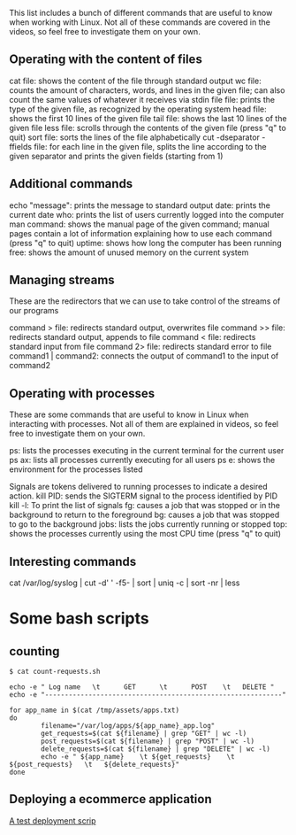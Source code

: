 This list includes a bunch of different commands that are useful to know when working with Linux. Not all of these commands are covered in the videos, so feel free to investigate them on your own.

## Operating with the content of files
cat file: shows the content of the file through standard output
wc file: counts the amount of characters, words, and lines in the given file; can also count the same values of whatever it receives via stdin
file file: prints the type of the given file, as recognized by the operating system
head file: shows the first 10 lines of the given file
tail file: shows the last 10 lines of the given file
less file: scrolls through the contents of the given file (press "q" to quit)
sort file: sorts the lines of the file alphabetically
cut -dseparator -ffields file: for each line in the given file, splits the line according to the given separator and prints the given fields (starting from 1)

## Additional commands
echo "message": prints the message to standard output
date: prints the current date
who: prints the list of users currently logged into the computer
man command: shows the manual page of the given command; manual pages contain a lot of information explaining how to use each command (press "q" to quit)
uptime: shows how long the computer has been running
free: shows the amount of unused memory on the current system


## Managing streams
These are the redirectors that we can use to take control of the streams of our programs

command > file: redirects standard output, overwrites file
command >> file: redirects standard output, appends to file
command < file: redirects standard input from file
command 2> file: redirects standard error to file
command1 | command2: connects the output of command1 to the input of command2

## Operating with processes
These are some commands that are useful to know in Linux when interacting with processes. Not all of them are explained in videos, so feel free to investigate them on your own.

ps: lists the processes executing in the current terminal for the current user
ps ax: lists all processes currently executing for all users
ps e: shows the environment for the processes listed

Signals are tokens delivered to running processes to indicate a desired action.
kill PID: sends the SIGTERM signal to the process identified by PID
kill -l: To print the list of signals
fg: causes a job that was stopped or in the background to return to the foreground
bg: causes a job that was stopped to go to the background
jobs: lists the jobs currently running or stopped
top: shows the processes currently using the most CPU time (press "q" to quit)

## Interesting commands
cat /var/log/syslog | cut -d' ' -f5- | sort  | uniq -c | sort -nr | less


# Some bash scripts
## counting 
```
$ cat count-requests.sh 

echo -e " Log name   \t      GET      \t      POST    \t   DELETE "
echo -e "------------------------------------------------------------"

for app_name in $(cat /tmp/assets/apps.txt)
do
        filename="/var/log/apps/${app_name}_app.log"
        get_requests=$(cat ${filename} | grep "GET" | wc -l)
        post_requests=$(cat ${filename} | grep "POST" | wc -l)
        delete_requests=$(cat ${filename} | grep "DELETE" | wc -l)
        echo -e " ${app_name}    \t ${get_requests}    \t    ${post_requests}   \t   ${delete_requests}"
done
```
## Deploying a ecommerce application
[A test deployment scrip](test-deploy-ecommerce-application.sh)


